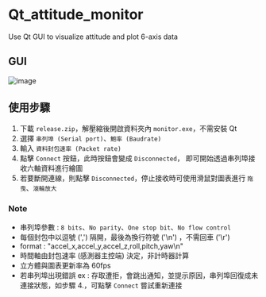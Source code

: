 # Qt_attitude_monitor
Use Qt GUI to visualize attitude and plot 6-axis data

## GUI

![image](https://user-images.githubusercontent.com/86707047/192147313-6e02f8c6-44e5-431f-af74-5dc4ea2f298d.png)

## 使用步驟

1. 下載 `release.zip`，解壓縮後開啟資料夾內 `monitor.exe`，不需安裝 Qt
2. 選擇 `串列埠 (Serial port)`、`鮑率 (Baudrate)`
3. 輸入 `資料封包速率 (Packet rate)`
4. 點擊 `Connect` 按鈕，此時按鈕會變成 `Disconnected`， 即可開始透過串列埠接收六軸資料進行繪圖
5. 若要斷開連線，則點擊 `Disconnected`，停止接收時可使用滑鼠對圖表進行 `拖曳`、`滾輪放大`

### Note
- 串列埠參數 : `8 bits`、`No parity`、`One stop bit`、`No flow control`
- 每個封包中以逗號 (',') 隔開，最後為換行符號 ('\n') ，不需回車 ('\r')
- format : "accel_x,accel_y,accel_z,roll,pitch,yaw\n"
- 時間軸由封包速率 (感測器主控端) 決定，非計時器計算
- 立方體與圖表更新率為 60fps
- 若串列埠出現錯誤 ex : 存取遭拒，會跳出通知，並提示原因，串列埠回復成未連接狀態，如步驟 4.，可點擊 `Connect` 嘗試重新連接
